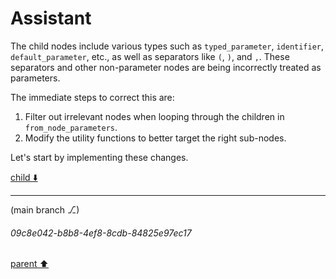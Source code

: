 # Assistant

The child nodes include various types such as `typed_parameter`, `identifier`, `default_parameter`, etc., as well as separators like `(`, `)`, and `,`. These separators and other non-parameter nodes are being incorrectly treated as parameters.

The immediate steps to correct this are:
1. Filter out irrelevant nodes when looping through the children in `from_node_parameters`.
2. Modify the utility functions to better target the right sub-nodes.

Let's start by implementing these changes.

[child ⬇️](#09c8e042-b8b8-4ef8-8cdb-84825e97ec17)

---

(main branch ⎇)
###### 09c8e042-b8b8-4ef8-8cdb-84825e97ec17
[parent ⬆️](#037a7534-304d-416b-8105-62769874266d)
